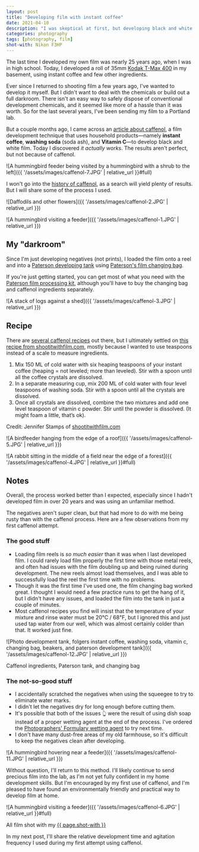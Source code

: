 ```yaml
---
layout: post
title: "Developing film with instant coffee"
date: 2021-04-10
description: "I was skeptical at first, but developing black and white film with instant coffee, washing soda, and vitamin C <em>actually works</em>."
categories: photography
tags: [photography, film]
shot-with: Nikon F3HP
---
```


The last time I developed my own film was nearly 25 years ago, when I was in high school. Today, I developed a roll of 35mm [Kodak T-Max 400](https://en.wikipedia.org/wiki/Kodak_T-MAX) in my basement, using instant coffee and few other ingredients.

Ever since I returned to shooting film a few years ago, I've wanted to develop it myself. But I didn't want to deal with the chemicals or build out a full darkroom. There isn't an easy way to safely dispose of conventional development chemicals, and it seemed like more of a hassle than it was worth. So for the last several years, I've been sending my film to a Portland lab.

But a couple months ago, I came across an [article about caffenol](https://www.fieldmag.com/articles/how-to-develop-film-with-coffee-caffenol-guide), a film development technique that uses household products—namely **instant coffee**, **washing soda** (soda ash), and **Vitamin C**—to develop black and white film. Today I discovered _it actually works_. The results aren't perfect, but not because of caffenol.

![A hummingbird feeder being visited by a hummingbird with a shrub to the left]({{ '/assets/images/caffenol-7.JPG' | relative_url }}#full)

I won't go into the [history of caffenol](https://en.wikipedia.org/wiki/Caffenol#History), as a search will yield plenty of results. But I will share some of the process I used.

![Daffodils and other flowers]({{ '/assets/images/caffenol-2.JPG' | relative_url }})

![A hummingbird visiting a feeder]({{ '/assets/images/caffenol-1.JPG' | relative_url }})

## My "darkroom"

Since I'm just developing negatives (not prints), I loaded the film onto a reel and into a [Paterson developing tank](https://www.patersonphotographic.com/product/paterson-super-system-4-developing-tanks/) using [Paterson's film changing bag](https://www.patersonphotographic.com/product/paterson-changing-bag/). 

If you're just getting started, you can get most of what you need with the [Paterson film processing kit](https://www.patersonphotographic.com/product/paterson-film-processing-kit/), although you'll have to buy the changing bag and caffenol ingredients separately.

![A stack of logs against a shed]({{ '/assets/images/caffenol-3.JPG' | relative_url }})

## Recipe

There are [several caffenol recipes](https://www.caffenol.org/recipes/) out there, but I ultimately settled on [this recipe from shootitwithfilm.com](https://shootitwithfilm.com/caffenol-film-developing-tutorial/), mostly because I wanted to use teaspoons instead of a scale to measure ingredients.

1. Mix 150 ML of cold water with six heaping teaspoons of your instant coffee (heaping = not leveled; more than leveled). Stir with a spoon until all the coffee crystals are dissolved.
1. In a separate measuring cup, mix 200 ML of cold water with four level teaspoons of washing soda. Stir with a spoon until all the crystals are dissolved.
1. Once all crystals are dissolved, combine the two mixtures and add one level teaspoon of vitamin c powder. Stir until the powder is dissolved. (It might foam a little, that’s ok).

<figcaption>Credit: Jennifer Stamps of <a href="https://shootitwithfilm.com/caffenol-film-developing-tutorial/">shootitwithfilm.com</a></figcaption>

![A birdfeeder hanging from the edge of a roof]({{ '/assets/images/caffenol-5.JPG' | relative_url }})

![A rabbit sitting in the middle of a field near the edge of a forest]({{ '/assets/images/caffenol-4.JPG' | relative_url }}#full)

## Notes

Overall, the process worked better than I expected, especially since I hadn't developed film in over 20 years and was using an unfamiliar method. 

The negatives aren't super clean, but that had more to do with me being rusty than with the caffenol process. Here are a few observations from my first caffenol attempt.

### The good stuff
- Loading film reels is _so much easier_ than it was when I last developed film. I could rarely load film properly the first time with those metal reels, and often had issues with the film doubling up and being ruined during development. The new reels almost load themselves, and I was able to successfully load the reel the first time with no problems.
- Though it was the first time I've used one, the film changing bag worked great. I thought I would need a few practice runs to get the hang of it, but I didn't have any issues, and loaded the film into the tank in just a couple of minutes.
- Most caffenol recipes you find will insist that the temperature of your mixture and rinse water must be 20℃ / 68℉, but I ignored this and just used tap water from our well, which was almost certainly colder than that. It worked just fine.

![Photo development tank, folgers instant coffee, washing soda, vitamin c, changing bag, beakers, and paterson development tank]({{ '/assets/images/caffenol-12.JPG' | relative_url }})
<figcaption>Caffenol ingredients, Paterson tank, and changing bag</figcaption>

### The not-so-good stuff
- I accidentally scratched the negatives when using the squeegee to try to eliminate water marks.
- I didn't let the negatives dry for long enough before cutting them.
- It's possible that both of the issues 👆 were the result of using dish soap instead of a proper wetting agent at the end of the process. I've ordered the [Photographers' Formulary wetting agent](http://stores.photoformulary.com/form-a-flo-wetting-agent/) to try next time.
- I don't have many dust-free areas of my old farmhouse, so it's difficult to keep the negatives clean after developing.

![A hummingbird hovering near a feeder]({{ '/assets/images/caffenol-11.JPG' | relative_url }})

Without question, I'll return to this method. I'll likely continue to send precious film into the lab, as I'm not yet fully confident in my home development skills. But I'm encouraged by my first use of caffenol, and I'm pleased to have found an environmentally friendly and practical way to develop film at home.

![A hummingbird visiting a feeder]({{ '/assets/images/caffenol-6.JPG' | relative_url }}#full)

<figcaption>All film shot with my <a href="{{ '/slowing-down-with-analog/#nikon-f3hp' | relative_url }}">{{ page.shot-with }}</a></figcaption>

In my next post, I'll share the relative development time and agitation frequency I used during my first attempt using caffenol.